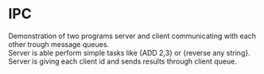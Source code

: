 # IPC
Demonstration of two programs server and client communicating with each other trough message queues. <br />
Server is able perform simple tasks like {ADD 2,3} or {reverse any string}. <br />
Server is giving each client id and sends results through client queue. <br />
